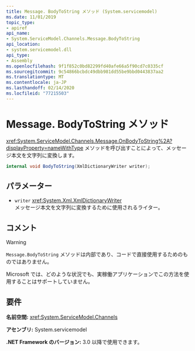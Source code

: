 ```yaml
---
title: Message. BodyToString メソッド (System.servicemodel)
ms.date: 11/01/2019
topic_type:
- apiref
api_name:
- System.ServiceModel.Channels.Message.BodyToString
api_location:
- system.servicemodel.dll
api_type:
- Assembly
ms.openlocfilehash: 9f1f852c0bd82299fd40afe66a5f90cd7c0335cf
ms.sourcegitcommit: 9c54866bcbdc49dbb981dd55be9bbd0443837aa2
ms.translationtype: MT
ms.contentlocale: ja-JP
ms.lasthandoff: 02/14/2020
ms.locfileid: "77215503"
---
```

# <a name="messagebodytostring-method"></a>Message. BodyToString メソッド

<xref:System.ServiceModel.Channels.Message.OnBodyToString%2A?displayProperty=nameWithType> メソッドを呼び出すことによって、メッセージ本文を文字列に変換します。

```csharp
internal void BodyToString(XmlDictionaryWriter writer);
```

## <a name="parameters"></a>パラメーター

- `writer` <xref:System.Xml.XmlDictionaryWriter>\
  メッセージ本文を文字列に変換するために使用されるライター。

## <a name="remarks"></a>コメント

> [!WARNING]
> `Message.BodyToString` メソッドは内部であり、コードで直接使用するためのものではありません。
>
> Microsoft では、どのような状況でも、実稼働アプリケーションでこの方法を使用することはサポートしていません。

## <a name="requirements"></a>要件

**名前空間:** <xref:System.ServiceModel.Channels>

**アセンブリ:** System.servicemodel

**.NET Framework のバージョン:** 3.0 以降で使用できます。
